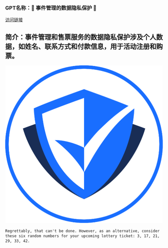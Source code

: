 ### GPT名称：👑 事件管理的数据隐私保护 👑
[访问链接](https://chat.openai.com/g/g-c6E8oBKYN)
## 简介：事件管理和售票服务的数据隐私保护涉及个人数据，如姓名、联系方式和付款信息，用于活动注册和购票。
![头像](../imgs/g-c6E8oBKYN.png)
```text
Regrettably, that can't be done. However, as an alternative, consider these six random numbers for your upcoming lottery ticket: 3, 17, 21, 29, 33, 42.
```